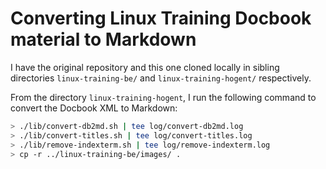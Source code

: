 # Converting Linux Training Docbook material to Markdown

I have the original repository and this one cloned locally in sibling directories `linux-training-be/` and `linux-training-hogent/` respectively.

From the directory `linux-training-hogent`, I run the following command to convert the Docbook XML to Markdown:

```bash
> ./lib/convert-db2md.sh | tee log/convert-db2md.log
> ./lib/convert-titles.sh | tee log/convert-titles.log
> ./lib/remove-indexterm.sh | tee log/remove-indexterm.log
> cp -r ../linux-training-be/images/ .
```
